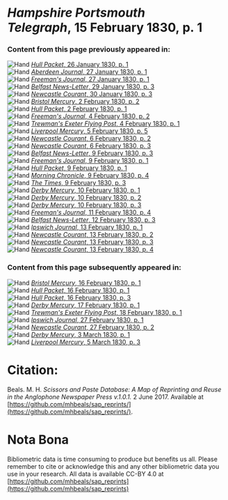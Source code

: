 # *Hampshire Portsmouth Telegraph*, 15 February 1830, p. 1  
  
### Content from this page previously appeared in:  
![Hand](http://scissorsandpaste.net/wp-content/uploads/2017/06/smallhandpointer.png) [*Hull Packet*, 26 January 1830, p. 1](https://mhbeals.github.io/sap_html/Hull-Packet/Hull-Packet-26-January-1830-p-1)  
![Hand](http://scissorsandpaste.net/wp-content/uploads/2017/06/smallhandpointer.png) [*Aberdeen Journal*, 27 January 1830, p. 1](https://mhbeals.github.io/sap_html/Aberdeen-Journal/Aberdeen-Journal-27-January-1830-p-1)  
![Hand](http://scissorsandpaste.net/wp-content/uploads/2017/06/smallhandpointer.png) [*Freeman's Journal*, 27 January 1830, p. 1](https://mhbeals.github.io/sap_html/Freeman's-Journal/Freeman's-Journal-27-January-1830-p-1)  
![Hand](http://scissorsandpaste.net/wp-content/uploads/2017/06/smallhandpointer.png) [*Belfast News-Letter*, 29 January 1830, p. 3](https://mhbeals.github.io/sap_html/Belfast-News-Letter/Belfast-News-Letter-29-January-1830-p-3)  
![Hand](http://scissorsandpaste.net/wp-content/uploads/2017/06/smallhandpointer.png) [*Newcastle Courant*, 30 January 1830, p. 3](https://mhbeals.github.io/sap_html/Newcastle-Courant/Newcastle-Courant-30-January-1830-p-3)  
![Hand](http://scissorsandpaste.net/wp-content/uploads/2017/06/smallhandpointer.png) [*Bristol Mercury*, 2 February 1830, p. 2](https://mhbeals.github.io/sap_html/Bristol-Mercury/Bristol-Mercury-2-February-1830-p-2)  
![Hand](http://scissorsandpaste.net/wp-content/uploads/2017/06/smallhandpointer.png) [*Hull Packet*, 2 February 1830, p. 1](https://mhbeals.github.io/sap_html/Hull-Packet/Hull-Packet-2-February-1830-p-1)  
![Hand](http://scissorsandpaste.net/wp-content/uploads/2017/06/smallhandpointer.png) [*Freeman's Journal*, 4 February 1830, p. 2](https://mhbeals.github.io/sap_html/Freeman's-Journal/Freeman's-Journal-4-February-1830-p-2)  
![Hand](http://scissorsandpaste.net/wp-content/uploads/2017/06/smallhandpointer.png) [*Trewman's Exeter Flying Post*, 4 February 1830, p. 1](https://mhbeals.github.io/sap_html/Trewman's-Exeter-Flying-Post/Trewman's-Exeter-Flying-Post-4-February-1830-p-1)  
![Hand](http://scissorsandpaste.net/wp-content/uploads/2017/06/smallhandpointer.png) [*Liverpool Mercury*, 5 February 1830, p. 5](https://mhbeals.github.io/sap_html/Liverpool-Mercury/Liverpool-Mercury-5-February-1830-p-5)  
![Hand](http://scissorsandpaste.net/wp-content/uploads/2017/06/smallhandpointer.png) [*Newcastle Courant*, 6 February 1830, p. 2](https://mhbeals.github.io/sap_html/Newcastle-Courant/Newcastle-Courant-6-February-1830-p-2)  
![Hand](http://scissorsandpaste.net/wp-content/uploads/2017/06/smallhandpointer.png) [*Newcastle Courant*, 6 February 1830, p. 3](https://mhbeals.github.io/sap_html/Newcastle-Courant/Newcastle-Courant-6-February-1830-p-3)  
![Hand](http://scissorsandpaste.net/wp-content/uploads/2017/06/smallhandpointer.png) [*Belfast News-Letter*, 9 February 1830, p. 3](https://mhbeals.github.io/sap_html/Belfast-News-Letter/Belfast-News-Letter-9-February-1830-p-3)  
![Hand](http://scissorsandpaste.net/wp-content/uploads/2017/06/smallhandpointer.png) [*Freeman's Journal*, 9 February 1830, p. 1](https://mhbeals.github.io/sap_html/Freeman's-Journal/Freeman's-Journal-9-February-1830-p-1)  
![Hand](http://scissorsandpaste.net/wp-content/uploads/2017/06/smallhandpointer.png) [*Hull Packet*, 9 February 1830, p. 1](https://mhbeals.github.io/sap_html/Hull-Packet/Hull-Packet-9-February-1830-p-1)  
![Hand](http://scissorsandpaste.net/wp-content/uploads/2017/06/smallhandpointer.png) [*Morning Chronicle*, 9 February 1830, p. 4](https://mhbeals.github.io/sap_html/Morning-Chronicle/Morning-Chronicle-9-February-1830-p-4)  
![Hand](http://scissorsandpaste.net/wp-content/uploads/2017/06/smallhandpointer.png) [*The Times*, 9 February 1830, p. 3](https://mhbeals.github.io/sap_html/The-Times/The-Times-9-February-1830-p-3)  
![Hand](http://scissorsandpaste.net/wp-content/uploads/2017/06/smallhandpointer.png) [*Derby Mercury*, 10 February 1830, p. 1](https://mhbeals.github.io/sap_html/Derby-Mercury/Derby-Mercury-10-February-1830-p-1)  
![Hand](http://scissorsandpaste.net/wp-content/uploads/2017/06/smallhandpointer.png) [*Derby Mercury*, 10 February 1830, p. 2](https://mhbeals.github.io/sap_html/Derby-Mercury/Derby-Mercury-10-February-1830-p-2)  
![Hand](http://scissorsandpaste.net/wp-content/uploads/2017/06/smallhandpointer.png) [*Derby Mercury*, 10 February 1830, p. 3](https://mhbeals.github.io/sap_html/Derby-Mercury/Derby-Mercury-10-February-1830-p-3)  
![Hand](http://scissorsandpaste.net/wp-content/uploads/2017/06/smallhandpointer.png) [*Freeman's Journal*, 11 February 1830, p. 4](https://mhbeals.github.io/sap_html/Freeman's-Journal/Freeman's-Journal-11-February-1830-p-4)  
![Hand](http://scissorsandpaste.net/wp-content/uploads/2017/06/smallhandpointer.png) [*Belfast News-Letter*, 12 February 1830, p. 3](https://mhbeals.github.io/sap_html/Belfast-News-Letter/Belfast-News-Letter-12-February-1830-p-3)  
![Hand](http://scissorsandpaste.net/wp-content/uploads/2017/06/smallhandpointer.png) [*Ipswich Journal*, 13 February 1830, p. 1](https://mhbeals.github.io/sap_html/Ipswich-Journal/Ipswich-Journal-13-February-1830-p-1)  
![Hand](http://scissorsandpaste.net/wp-content/uploads/2017/06/smallhandpointer.png) [*Newcastle Courant*, 13 February 1830, p. 2](https://mhbeals.github.io/sap_html/Newcastle-Courant/Newcastle-Courant-13-February-1830-p-2)  
![Hand](http://scissorsandpaste.net/wp-content/uploads/2017/06/smallhandpointer.png) [*Newcastle Courant*, 13 February 1830, p. 3](https://mhbeals.github.io/sap_html/Newcastle-Courant/Newcastle-Courant-13-February-1830-p-3)  
![Hand](http://scissorsandpaste.net/wp-content/uploads/2017/06/smallhandpointer.png) [*Newcastle Courant*, 13 February 1830, p. 4](https://mhbeals.github.io/sap_html/Newcastle-Courant/Newcastle-Courant-13-February-1830-p-4)  
  
### Content from this page subsequently appeared in:  
![Hand](http://scissorsandpaste.net/wp-content/uploads/2017/06/smallhandpointer.png) [*Bristol Mercury*, 16 February 1830, p. 1](https://mhbeals.github.io/sap_html/Bristol-Mercury/Bristol-Mercury-16-February-1830-p-1)  
![Hand](http://scissorsandpaste.net/wp-content/uploads/2017/06/smallhandpointer.png) [*Hull Packet*, 16 February 1830, p. 1](https://mhbeals.github.io/sap_html/Hull-Packet/Hull-Packet-16-February-1830-p-1)  
![Hand](http://scissorsandpaste.net/wp-content/uploads/2017/06/smallhandpointer.png) [*Hull Packet*, 16 February 1830, p. 3](https://mhbeals.github.io/sap_html/Hull-Packet/Hull-Packet-16-February-1830-p-3)  
![Hand](http://scissorsandpaste.net/wp-content/uploads/2017/06/smallhandpointer.png) [*Derby Mercury*, 17 February 1830, p. 1](https://mhbeals.github.io/sap_html/Derby-Mercury/Derby-Mercury-17-February-1830-p-1)  
![Hand](http://scissorsandpaste.net/wp-content/uploads/2017/06/smallhandpointer.png) [*Trewman's Exeter Flying Post*, 18 February 1830, p. 1](https://mhbeals.github.io/sap_html/Trewman's-Exeter-Flying-Post/Trewman's-Exeter-Flying-Post-18-February-1830-p-1)  
![Hand](http://scissorsandpaste.net/wp-content/uploads/2017/06/smallhandpointer.png) [*Ipswich Journal*, 27 February 1830, p. 1](https://mhbeals.github.io/sap_html/Ipswich-Journal/Ipswich-Journal-27-February-1830-p-1)  
![Hand](http://scissorsandpaste.net/wp-content/uploads/2017/06/smallhandpointer.png) [*Newcastle Courant*, 27 February 1830, p. 2](https://mhbeals.github.io/sap_html/Newcastle-Courant/Newcastle-Courant-27-February-1830-p-2)  
![Hand](http://scissorsandpaste.net/wp-content/uploads/2017/06/smallhandpointer.png) [*Derby Mercury*, 3 March 1830, p. 1](https://mhbeals.github.io/sap_html/Derby-Mercury/Derby-Mercury-3-March-1830-p-1)  
![Hand](http://scissorsandpaste.net/wp-content/uploads/2017/06/smallhandpointer.png) [*Liverpool Mercury*, 5 March 1830, p. 3](https://mhbeals.github.io/sap_html/Liverpool-Mercury/Liverpool-Mercury-5-March-1830-p-3)  


# Citation: 

Beals. M. H. *Scissors and Paste Database: A Map of Reprinting and Reuse in the Anglophone Newspaper Press v.1.0.1.* 2 June 2017. Available at [https://github.com/mhbeals/sap_reprints/](https://github.com/mhbeals/sap_reprints/). 

# Nota Bona

Bibliometric data is time consuming to produce but benefits us all. Please remember to cite or acknowledge this and any other bibliometric data you use in your research. All data is available CC-BY 4.0 at [https://github.com/mhbeals/sap_reprints](https://github.com/mhbeals/sap_reprints)